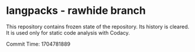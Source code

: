 # langpacks - rawhide branch

This repository contains frozen state of the repository.
Its history is cleared. It is used only for static code
analysis with Codacy.

Commit Time: 1704781889